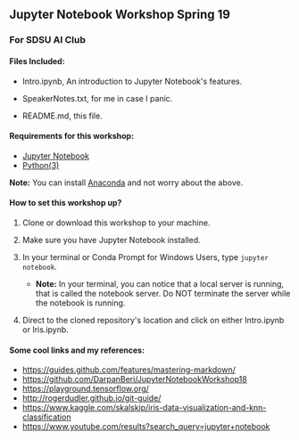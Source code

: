 ## Jupyter Notebook Workshop Spring 19
### For SDSU AI Club

#### Files Included:

- Intro.ipynb, An introduction to Jupyter Notebook's features.

- SpeakerNotes.txt, for me in case I panic.

- README.md, this file.

#### Requirements for this workshop:

- [Jupyter Notebook](https://jupyter.org/install)
- [Python(3)](https://www.python.org/)

 **Note:** You can install [Anaconda](https://www.anaconda.com/) and not worry about the above.


#### How to set this workshop up?

1. Clone or download this workshop to your machine.

2. Make sure you have Jupyter Notebook installed.

3. In your terminal or Conda Prompt for Windows Users, type `jupyter notebook`.
    - **Note:** In your terminal, you can notice that a local server is running, that is called the notebook server. Do NOT terminate the server while the notebook is running.
    
4. Direct to the cloned repository's location and click on either Intro.ipynb or Iris.ipynb.

#### Some cool links and my references:

- https://guides.github.com/features/mastering-markdown/
- https://github.com/DarpanBeri/JupyterNotebookWorkshop18
- https://playground.tensorflow.org/
- http://rogerdudler.github.io/git-guide/
- https://www.kaggle.com/skalskip/iris-data-visualization-and-knn-classification
- https://www.youtube.com/results?search_query=jupyter+notebook
